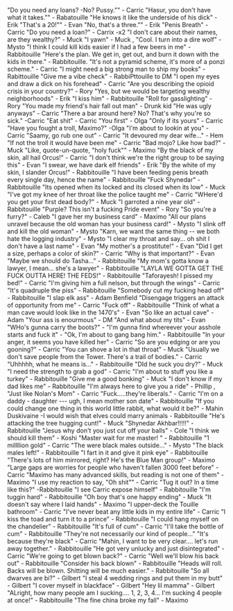 "Do you need any loans? -No? Pussy."" - Carric
"Hasur, you don't have what it takes."" - Rabatouille
"He knows it like the underside of his dick" - Erik
"That's a 20!"" - Evan "No, that's a three."" - Erik
"Penis Breath" - Carric
"Do you need a loan?" - Carrix -x2
"I don't care about their names, are they wealthy?" - Muck
"I yawn" - Muck , "Cool. I turn into a dire wolf" - Mysto
"I think I could kill kids easier if I had a few beers in me" - Rabbitouille
"Here's the plan. We get in, get out, and burn it down with the kids in there." - Rabbitouille.
"It's not a pyramid scheme, it's more of a ponzi scheme." - Carric
"I might need a big strong man to ship my books" - Rabittouille
"Give me a vibe check" - RabbiPttouille to DM
"I open my eyes and draw a dick on his forehead" - Carric
"Are you describing the opioid crisis in your country?" - Rory "Yes, but we would be targeting wealthy neighborhoods" - Erik
"I kiss him" - Rabbitouille
"Roll for gasslighting" - Rory
"You made my friend's hair fall out man" - Drunk kid "He was ugly anyways" - Carric
"There a bar around here? No? That's why you're so sick." -Carric
"Eat shit" - Carric "You first" - Olga "Only if its yours" - Carric
"Have you fought a troll, Maximo?" -Olga "I'm about to lookin at you" - Carric
"Saamy, go rub one out" - Carric
"It devoured my dear wife..." - Hem "If not the troll it would have been me" - Carric
"Bad mojo? Like how bad?" - Muck "Like, quote-un-quote, "holy fuck"" - Maximo
"By the black of my skin, all hail Orcus!" - Carric "I don't think we're the right group to be saying this" - Evan "I swear, we have dark elf friends" - Erik
"By the white of my skin, I slander Orcus!" - Rabbitouille
"I have been feeding penis breath every single day, hence the name" - Rabbitouille
"Fuck Shynedar" - Rabbitouille
"Its opened when its locked and its closed when its low" - Muck
"I've got my knee of her throat like the police taught me" - Carric
"WHere'd you get your first dead body?" - Muck "I garroted a nine year old" - Rabbitouille
"Purple? This isn't a fucking Pride event" - Rory
"So you're a furry?" - Caleb
"I gave her my business card" - Maximo
"All our plans unravel because the old woman has your business card!" - Mysto
"I slink off and kill the old woman" - Mysto
"Karn, we want the same thing -- we both hate the logging industry" - Mysto
"I clear my throat and say... oh shit I don't have a last name" - Evan
"My mother's a prostitute!" - Evan
"Did I get a size, perhaps a color of skin?" - Carric
	"Why is that important?" - Evan
"Maybe we should do Tasha..." - Rabbitouille
"My mom's gotta know a lawyer, I mean... she's a lawyer" - Rabbitouille
"LAYLA WE GOTTA GET THE FUCK OUTTA HERE! THE FEDS!" - Rabbitouille
"Taforayesh! I pissed my bed!" - Carric
"I'm giving him a full nelson, but through the wings" - Carric
"It's quadruple the piss" - Rabbitouille
"Somebody cut my fucking head off" - Rabbitouille
"I slap elk ass" - Adam Benfield
"Disengage triggers an attack of opportunity from me" - Carric "Fuck off" - Rabbitouille
"Think of what a man cave would look like in the 1470's" - Evan     "So like an actual cave" - Adam
"Your ass is enourmous" - DM "And what about my tits" -  Evan
"WHo's gunna carry the boots?" - 
"I'm gunna find whereever your asshole starts and fuck it" - 
"Ok, I'm about to gang bang him." - Rabbitouille
"In your anger, it seems you  have killed her" - Carric
"So are you edging or are you gooning?" - Carric
"You can shove a lot in that throat" - Muck
"Usually we don't save people from the Tower. There's a trail of bodies." - Carric "Uhhhhh, what he means is..." - Rabbitouille
"DId he suck you dry?" - Muck
"I need the strength to grab a god" - Carric
"I'm about to stuff you like a turkey" - Rabbitouille
"Give me a good bonking" - Muck
"I don't know if my dad likes me" - Rabbitouille
"I'm always here to give you a ride" - Phillip , "Just like Nolan's Mom" - Carric
"Fuck.....they're liberals." - Carric
"I'm on a daddy - daughter   --- ugh, I mean mother son date" - Rabbitouille
"If you could change one thing in this world little rabbit, what would it be?" - Mahin Duskivaine
	-I would wish that elves could marry animals - Rabbitouille
"He's attacking the tree hugging cunt!" - Muck
"Shynedar Akhbar!!!!!" - Rabbitouille
"Jesus why don't you just cut off your balls" - Cole
"I think we should kill them" - Koshi
"Master wait for me master! " - Rabbitouille
"1 millllion gold" - Carric
"The were black males outside..." - Mysto
"The black males left!" - Rabbitouille
"I fart in it and give it pink eye" - Rabbitouille
"There's lots of him mirrored, right? He's the Blue Man group!" - Maximo
"Large gaps are worries for people who haven't fallen 3000 feet before" - Carric
"Maximo has many advanced skills, but reading is not one of them" - Maximo
"I use my reaction to say, "Oh shit"" - Carric
"Tug it out? In a time like this?" -Rabbitouille
"I see Carric expose himself" - Rabbitouille
"I'm tuggin hard" - Rabbitouille
"Oh boy that's one happy ending" - Muck
"It doesn't say where I laid hands" - Maximo
"I upper-deck the Touille bathroom" - Carric
"I've never beat any little kids in my entire life" - Carric
"I kiss the toad and turn it to a prince" - Rabbitouille
"I could hang myself on the chandelier" - Rabbitouille
"It's full of cum" - Carric
"I'll take the bottle of cum" - Rabbitouille
"They're not necessarily our kind of people..."  "It's because they're black" - Carric
"Mahin, I want to be very clear.... let's run away together." - Rabbitouille
"He got very unlucky and just disintegrated" - Carric
"We're going to get blown back?" - Carric
"Well we'll blow his back out" - Rabbitouille
"Consider his back blown" - Rabbitouille
"Heads will roll. Backs will be blown. Shitting will be much easier." - Rabbitouille
"So all dwarves are bi?" - Gilbert
"I steal 4 wedding rings and put them in my butt" - Gilbert
"I cover myself in blackface" - Gilbert
"Hey lil mamma" - Gilbert
"ALright, how many people am I sucking.... 1, 2, 3, 4... I'm sucking 4 people at once!" - Rabbitouille
"The fine china broke my fall" - Maximo
